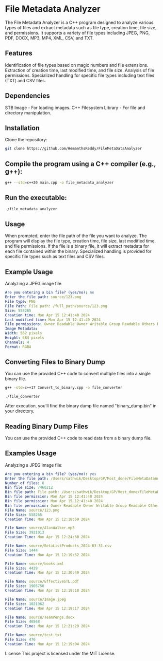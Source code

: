 # File Metadata Analyzer
The File Metadata Analyzer is a C++ program designed to analyze various types of files and extract metadata such as file type, creation time, file size, and permissions. It supports a variety of file types including JPEG, PNG, PDF, DOCX, MP3, MP4, XML, CSV, and TXT.

## Features
Identification of file types based on magic numbers and file extensions.
Extraction of creation time, last modified time, and file size.
Analysis of file permissions.
Specialized handling for specific file types including text files (TXT) and CSV files.
## Dependencies
STB Image - For loading images.
C++ Filesystem Library - For file and directory manipulation.

## Installation
Clone the repository:
```bash
git clone https://github.com/HemanthsReddy/FileMetaDataAnalyzer
```

## Compile the program using a C++ compiler (e.g., g++):
```bash
g++ --std=c++20 main.cpp -o file_metadata_analyzer
```

## Run the executable:
``` bash
./file_metadata_analyzer

```
## Usage

When prompted, enter the file path of the file you want to analyze.
The program will display the file type, creation time, file size, last modified time, and file permissions.
If the file is a binary file, it will extract metadata for each file contained within the binary.
Specialized handling is provided for specific file types such as text files and CSV files.

## Example Usage
Analyzing a JPEG image file:

```yaml
Are you entering a bin file? (yes/no): no
Enter the file path: source/123.png
File type: PNG
File Path: File path: /full_path/source/123.png
Size: 558265
Creation time: Mon Apr 15 12:41:40 2024
Last modified time: Mon Apr 15 12:41:40 2024
File permissions: Owner Readable Owner Writable Group Readable Others Readable 
Image Metadata:
Width: 562 pixels
Height: 684 pixels
Channels: 4
Format: RGBA
```

## Converting Files to Binary Dump
You can use the provided C++ code to convert multiple files into a single binary file. 

```bash
g++ -std=c++17 Convert_to_binary.cpp -o file_converter
```
```bash
./file_converter
```
After execution, you'll find the binary dump file named "binary_dump.bin" in your directory.

## Reading Binary Dump Files
You can use the provided C++ code to read data from a binary dump file.

## Examples Usage
Analyzing a JPEG image file:

```yaml
Are you entering a bin file? (yes/no): yes
Enter the file path: /Users/sathwik/Desktop/GP/Most_done/FileMetaDataAnalyzer/source/binary_dump2.bin
Number of files: 8
Bin file size: 7460212
Bin file path: File path: /Users/sathwik/Desktop/GP/Most_done/FileMetaDataAnalyzer/source/binary_dump2.bin
Bin file permission: Mon Apr 15 12:41:40 2024
Bin file permission: Mon Apr 15 12:41:40 2024
Bin file permission: Owner Readable Owner Writable Group Readable Others Readable 
File Name: source/123.png
File Size: 558265
Creation Time: Mon Apr 15 12:18:59 2024

File Name: source/AlanWalker.mp3
File Size: 3921013
Creation Time: Mon Apr 15 12:24:30 2024

File Name: source/BetaListProducts_2024-03-31.csv
File Size: 1444
Creation Time: Mon Apr 15 12:19:32 2024

File Name: source/books.xml
File Size: 4429
Creation Time: Mon Apr 15 12:30:49 2024

File Name: source/EffectiveSTL.pdf
File Size: 1905750
Creation Time: Mon Apr 15 12:19:10 2024

File Name: source/Image.jpeg
File Size: 1021962
Creation Time: Mon Apr 15 12:19:17 2024

File Name: source/TeamPengs.docx
File Size: 46568
Creation Time: Mon Apr 15 12:21:29 2024

File Name: source/test.txt
File Size: 476
Creation Time: Mon Apr 15 12:19:04 2024
```


License
This project is licensed under the MIT License.
